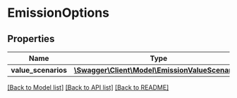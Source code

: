 # EmissionOptions

## Properties
Name | Type | Description | Notes
------------ | ------------- | ------------- | -------------
**value_scenarios** | [**\Swagger\Client\Model\EmissionValueScenario[]**](EmissionValueScenario.md) |  | [optional] 

[[Back to Model list]](../../README.md#documentation-for-models) [[Back to API list]](../../README.md#documentation-for-api-endpoints) [[Back to README]](../../README.md)

